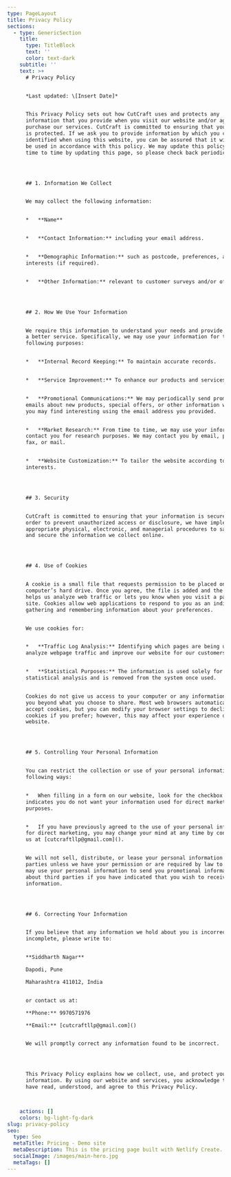 ```yaml
---
type: PageLayout
title: Privacy Policy
sections:
  - type: GenericSection
    title:
      type: TitleBlock
      text: ''
      color: text-dark
    subtitle: ''
    text: >+
      # Privacy Policy


      *Last updated: \[Insert Date]*


      This Privacy Policy sets out how CutCraft uses and protects any
      information that you provide when you visit our website and/or agree to
      purchase our services. CutCraft is committed to ensuring that your privacy
      is protected. If we ask you to provide information by which you can be
      identified when using this website, you can be assured that it will only
      be used in accordance with this policy. We may update this policy from
      time to time by updating this page, so please check back periodically.




      ## 1. Information We Collect


      We may collect the following information:


      *   **Name**


      *   **Contact Information:** including your email address.


      *   **Demographic Information:** such as postcode, preferences, and
      interests (if required).


      *   **Other Information:** relevant to customer surveys and/or offers.




      ## 2. How We Use Your Information


      We require this information to understand your needs and provide you with
      a better service. Specifically, we may use your information for the
      following purposes:


      *   **Internal Record Keeping:** To maintain accurate records.


      *   **Service Improvement:** To enhance our products and services.


      *   **Promotional Communications:** We may periodically send promotional
      emails about new products, special offers, or other information we think
      you may find interesting using the email address you provided.


      *   **Market Research:** From time to time, we may use your information to
      contact you for research purposes. We may contact you by email, phone,
      fax, or mail.


      *   **Website Customization:** To tailor the website according to your
      interests.




      ## 3. Security


      CutCraft is committed to ensuring that your information is secure. In
      order to prevent unauthorized access or disclosure, we have implemented
      appropriate physical, electronic, and managerial procedures to safeguard
      and secure the information we collect online.




      ## 4. Use of Cookies


      A cookie is a small file that requests permission to be placed on your
      computer’s hard drive. Once you agree, the file is added and the cookie
      helps us analyze web traffic or lets you know when you visit a particular
      site. Cookies allow web applications to respond to you as an individual by
      gathering and remembering information about your preferences.


      We use cookies for:


      *   **Traffic Log Analysis:** Identifying which pages are being used to
      analyze webpage traffic and improve our website for our customers.


      *   **Statistical Purposes:** The information is used solely for
      statistical analysis and is removed from the system once used.


      Cookies do not give us access to your computer or any information about
      you beyond what you choose to share. Most web browsers automatically
      accept cookies, but you can modify your browser settings to decline
      cookies if you prefer; however, this may affect your experience on our
      website.




      ## 5. Controlling Your Personal Information


      You can restrict the collection or use of your personal information in the
      following ways:


      *   When filling in a form on our website, look for the checkbox that
      indicates you do not want your information used for direct marketing
      purposes.


      *   If you have previously agreed to the use of your personal information
      for direct marketing, you may change your mind at any time by contacting
      us at [cutcraftllp@gmail.com]().


      We will not sell, distribute, or lease your personal information to third
      parties unless we have your permission or are required by law to do so. We
      may use your personal information to send you promotional information
      about third parties if you have indicated that you wish to receive such
      information.




      ## 6. Correcting Your Information


      If you believe that any information we hold about you is incorrect or
      incomplete, please write to:


      **Siddharth Nagar**

      Dapodi, Pune

      Maharashtra 411012, India


      or contact us at:

      **Phone:** 9970571976

      **Email:** [cutcraftllp@gmail.com]()


      We will promptly correct any information found to be incorrect.




      This Privacy Policy explains how we collect, use, and protect your
      information. By using our website and services, you acknowledge that you
      have read, understood, and agree to this Privacy Policy.



    actions: []
    colors: bg-light-fg-dark
slug: privacy-policy
seo:
  type: Seo
  metaTitle: Pricing - Demo site
  metaDescription: This is the pricing page built with Netlify Create.
  socialImage: /images/main-hero.jpg
  metaTags: []
---
```

